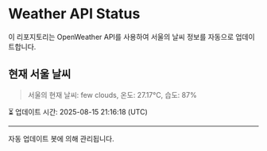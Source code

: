 
# Weather API Status

이 리포지토리는 OpenWeather API를 사용하여 서울의 날씨 정보를 자동으로 업데이트합니다.

## 현재 서울 날씨
> 서울의 현재 날씨: few clouds, 온도: 27.17°C, 습도: 87%

⏳ 업데이트 시간: 2025-08-15 21:16:18 (UTC)

---
자동 업데이트 봇에 의해 관리됩니다.
